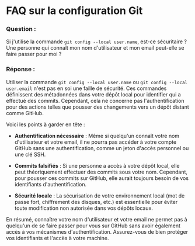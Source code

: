 # FAQ sur la configuration Git

### Question :
Si j'utilise la commande `git config --local user.name`, est-ce sécuritaire ? Une personne qui connaît mon nom d'utilisateur et mon email peut-elle se faire passer pour moi ?

### Réponse :
Utiliser la commande `git config --local user.name` ou `git config --local user.email` n'est pas en soi une faille de sécurité. Ces commandes définissent des métadonnées dans votre dépôt local pour identifier qui a effectué des commits. Cependant, cela ne concerne pas l'authentification pour des actions telles que pousser des changements vers un dépôt distant comme GitHub.

Voici les points à garder en tête :

- **Authentification nécessaire** : Même si quelqu'un connaît votre nom d'utilisateur et votre email, il ne pourra pas accéder à votre compte GitHub sans une authentification, comme un jeton d'accès personnel ou une clé SSH.
  
- **Commits falsifiés** : Si une personne a accès à votre dépôt local, elle peut théoriquement effectuer des commits sous votre nom. Cependant, pour pousser ces commits sur GitHub, elle aurait toujours besoin de vos identifiants d'authentification.

- **Sécurité locale** : La sécurisation de votre environnement local (mot de passe fort, chiffrement des disques, etc.) est essentielle pour éviter toute modification non autorisée dans vos dépôts locaux.

En résumé, connaître votre nom d'utilisateur et votre email ne permet pas à quelqu'un de se faire passer pour vous sur GitHub sans avoir également accès à vos mécanismes d'authentification. Assurez-vous de bien protéger vos identifiants et l'accès à votre machine.

